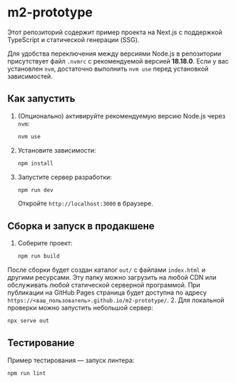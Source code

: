 # m2-prototype

Этот репозиторий содержит пример проекта на Next.js с поддержкой TypeScript и статической генерации (SSG).

Для удобства переключения между версиями Node.js в репозитории присутствует файл `.nvmrc` с рекомендуемой версией **18.18.0**. Если у вас установлен `nvm`, достаточно выполнить `nvm use` перед установкой зависимостей.

## Как запустить

1. (Опционально) активируйте рекомендуемую версию Node.js через `nvm`:
   ```bash
   nvm use
   ```
2. Установите зависимости:
   ```bash
   npm install
   ```
3. Запустите сервер разработки:
   ```bash
   npm run dev
   ```
   Откройте `http://localhost:3000` в браузере.

## Сборка и запуск в продакшене

1. Соберите проект:
   ```bash
   npm run build
   ```
После сборки будет создан каталог `out/` с файлами `index.html` и другими ресурсами. Эту папку можно загрузить на любой CDN или обслуживать любой статической серверной программой.
При публикации на GitHub Pages страница будет доступна по адресу `https://<ваш_пользователь>.github.io/m2-prototype/`.
2. Для локальной проверки можно запустить небольшой сервер:
   ```bash
   npx serve out
   ```

## Тестирование

Пример тестирования — запуск линтера:
```bash
npm run lint
```
